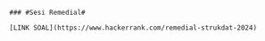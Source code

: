 <div = center>

    ### #Sesi Remedial#

    [LINK SOAL](https://www.hackerrank.com/remedial-strukdat-2024)
</div>

